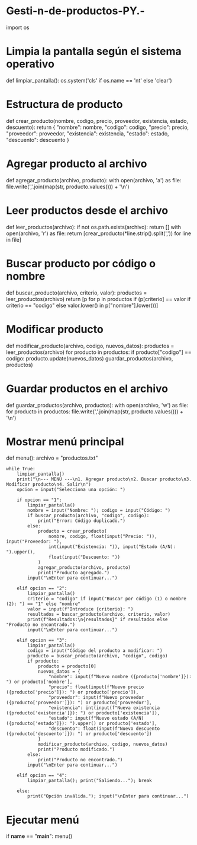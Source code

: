# Gesti-n-de-productos-PY.-
import os

# Limpia la pantalla según el sistema operativo
def limpiar_pantalla():
    os.system('cls' if os.name == 'nt' else 'clear')

# Estructura de producto
def crear_producto(nombre, codigo, precio, proveedor, existencia, estado, descuento):
    return {
        "nombre": nombre, "codigo": codigo, "precio": precio, "proveedor": proveedor,
        "existencia": existencia, "estado": estado, "descuento": descuento
    }

# Agregar producto al archivo
def agregar_producto(archivo, producto):
    with open(archivo, 'a') as file:
        file.write(','.join(map(str, producto.values())) + '\n')

# Leer productos desde el archivo
def leer_productos(archivo):
    if not os.path.exists(archivo):
        return []
    with open(archivo, 'r') as file:
        return [crear_producto(*line.strip().split(',')) for line in file]

# Buscar producto por código o nombre
def buscar_producto(archivo, criterio, valor):
    productos = leer_productos(archivo)
    return [p for p in productos if (p[criterio] == valor if criterio == "codigo" else valor.lower() in p["nombre"].lower())]

# Modificar producto
def modificar_producto(archivo, codigo, nuevos_datos):
    productos = leer_productos(archivo)
    for producto in productos:
        if producto["codigo"] == codigo:
            producto.update(nuevos_datos)
    guardar_productos(archivo, productos)

# Guardar productos en el archivo
def guardar_productos(archivo, productos):
    with open(archivo, 'w') as file:
        for producto in productos:
            file.write(','.join(map(str, producto.values())) + '\n')

# Mostrar menú principal
def menu():
    archivo = "productos.txt"
    
    while True:
        limpiar_pantalla()
        print("\n--- MENÚ ---\n1. Agregar producto\n2. Buscar producto\n3. Modificar producto\n4. Salir\n")
        opcion = input("Selecciona una opción: ")

        if opcion == "1":
            limpiar_pantalla()
            nombre = input("Nombre: "); codigo = input("Código: ")
            if buscar_producto(archivo, "codigo", codigo):
                print("Error: Código duplicado.")
            else:
                producto = crear_producto(
                    nombre, codigo, float(input("Precio: ")), input("Proveedor: "), 
                    int(input("Existencia: ")), input("Estado (A/N): ").upper(), 
                    float(input("Descuento: "))
                )
                agregar_producto(archivo, producto)
                print("Producto agregado.")
            input("\nEnter para continuar...")

        elif opcion == "2":
            limpiar_pantalla()
            criterio = "codigo" if input("Buscar por código (1) o nombre (2): ") == "1" else "nombre"
            valor = input(f"Introduce {criterio}: ")
            resultados = buscar_producto(archivo, criterio, valor)
            print(f"Resultados:\n{resultados}" if resultados else "Producto no encontrado.")
            input("\nEnter para continuar...")

        elif opcion == "3":
            limpiar_pantalla()
            codigo = input("Código del producto a modificar: ")
            producto = buscar_producto(archivo, "codigo", codigo)
            if producto:
                producto = producto[0]
                nuevos_datos = {
                    "nombre": input(f"Nuevo nombre ({producto['nombre']}): ") or producto['nombre'],
                    "precio": float(input(f"Nuevo precio ({producto['precio']}): ") or producto['precio']),
                    "proveedor": input(f"Nuevo proveedor ({producto['proveedor']}): ") or producto['proveedor'],
                    "existencia": int(input(f"Nueva existencia ({producto['existencia']}): ") or producto['existencia']),
                    "estado": input(f"Nuevo estado (A/N) ({producto['estado']}): ").upper() or producto['estado'],
                    "descuento": float(input(f"Nuevo descuento ({producto['descuento']}): ") or producto['descuento'])
                }
                modificar_producto(archivo, codigo, nuevos_datos)
                print("Producto modificado.")
            else:
                print("Producto no encontrado.")
            input("\nEnter para continuar...")

        elif opcion == "4":
            limpiar_pantalla(); print("Saliendo..."); break

        else:
            print("Opción inválida."); input("\nEnter para continuar...")

# Ejecutar menú
if __name__ == "__main__":
    menu()
